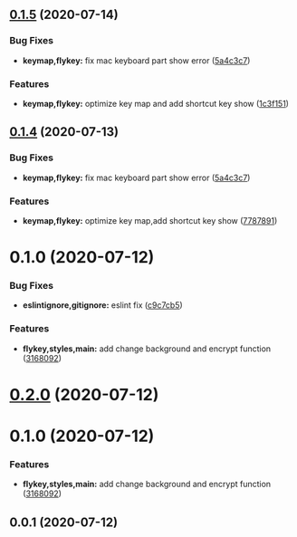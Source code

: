 ## [0.1.5](https://github.com/huskyAreYouScared/fly-key/compare/v0.1.0...v0.1.5) (2020-07-14)


### Bug Fixes

* **keymap,flykey:** fix mac keyboard part show error ([5a4c3c7](https://github.com/huskyAreYouScared/fly-key/commit/5a4c3c7dc0baacccb2f3704c7bedc97387adcde0))


### Features

* **keymap,flykey:** optimize key map and add shortcut key show ([1c3f151](https://github.com/huskyAreYouScared/fly-key/commit/1c3f1512dfa75c4fa3f4fc1170fdfe0773bcf345))



## [0.1.4](https://github.com/huskyAreYouScared/fly-key/compare/v0.1.0...v0.1.5) (2020-07-13)


### Bug Fixes

* **keymap,flykey:** fix mac keyboard part show error ([5a4c3c7](https://github.com/huskyAreYouScared/fly-key/commit/5a4c3c7dc0baacccb2f3704c7bedc97387adcde0))


### Features

* **keymap,flykey:** optimize key map,add shortcut key show ([7787891](https://github.com/huskyAreYouScared/fly-key/commit/7787891c29284a174efeb0086ac54efda4d2421b))



# 0.1.0 (2020-07-12)


### Bug Fixes

* **eslintignore,gitignore:** eslint fix ([c9c7cb5](https://github.com/huskyAreYouScared/fly-key/commit/c9c7cb53bde13989259876983ba73a43e271873d))


### Features

* **flykey,styles,main:** add change background and encrypt function ([3168092](https://github.com/huskyAreYouScared/fly-key/commit/3168092bb3bb55f4b4f6fdc1df761dfc40d00525))



# [0.2.0](https://github.com/huskyAreYouScared/fly-key/compare/v0.1.0...v0.2.0) (2020-07-12)



# 0.1.0 (2020-07-12)


### Features

* **flykey,styles,main:** add change background and encrypt function ([3168092](https://github.com/huskyAreYouScared/fly-key/commit/3168092bb3bb55f4b4f6fdc1df761dfc40d00525))



## 0.0.1 (2020-07-12)



